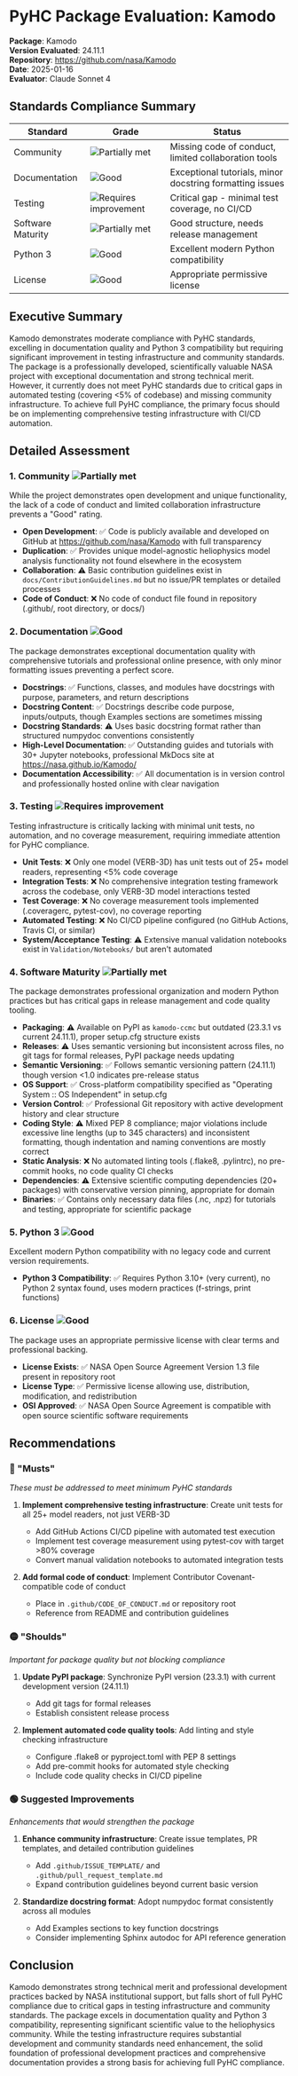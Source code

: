 # PyHC Package Evaluation: Kamodo

**Package**: Kamodo  
**Version Evaluated**: 24.11.1  
**Repository**: https://github.com/nasa/Kamodo  
**Date**: 2025-01-16  
**Evaluator**: Claude Sonnet 4  

## Standards Compliance Summary

| Standard | Grade | Status |
|----------|-------|--------|
| Community | ![Partially met](https://img.shields.io/badge/Partially%20met-orange.svg) | Missing code of conduct, limited collaboration tools |
| Documentation | ![Good](https://img.shields.io/badge/Good-brightgreen.svg) | Exceptional tutorials, minor docstring formatting issues |
| Testing | ![Requires improvement](https://img.shields.io/badge/Requires%20improvement-red.svg) | Critical gap - minimal test coverage, no CI/CD |
| Software Maturity | ![Partially met](https://img.shields.io/badge/Partially%20met-orange.svg) | Good structure, needs release management |
| Python 3 | ![Good](https://img.shields.io/badge/Good-brightgreen.svg) | Excellent modern Python compatibility |
| License | ![Good](https://img.shields.io/badge/Good-brightgreen.svg) | Appropriate permissive license |

## Executive Summary

Kamodo demonstrates moderate compliance with PyHC standards, excelling in documentation quality and Python 3 compatibility but requiring significant improvement in testing infrastructure and community standards. The package is a professionally developed, scientifically valuable NASA project with exceptional documentation and strong technical merit. However, it currently does not meet PyHC standards due to critical gaps in automated testing (covering <5% of codebase) and missing community infrastructure. To achieve full PyHC compliance, the primary focus should be on implementing comprehensive testing infrastructure with CI/CD automation.

## Detailed Assessment

### 1. Community ![Partially met](https://img.shields.io/badge/Partially%20met-orange.svg)

While the project demonstrates open development and unique functionality, the lack of a code of conduct and limited collaboration infrastructure prevents a "Good" rating.

- **Open Development**: ✅ Code is publicly available and developed on GitHub at https://github.com/nasa/Kamodo with full transparency
- **Duplication**: ✅ Provides unique model-agnostic heliophysics model analysis functionality not found elsewhere in the ecosystem
- **Collaboration**: ⚠️ Basic contribution guidelines exist in `docs/ContributionGuidelines.md` but no issue/PR templates or detailed processes
- **Code of Conduct**: ❌ No code of conduct file found in repository (.github/, root directory, or docs/)

### 2. Documentation ![Good](https://img.shields.io/badge/Good-brightgreen.svg)

The package demonstrates exceptional documentation quality with comprehensive tutorials and professional online presence, with only minor formatting issues preventing a perfect score.

- **Docstrings**: ✅ Functions, classes, and modules have docstrings with purpose, parameters, and return descriptions
- **Docstring Content**: ✅ Docstrings describe code purpose, inputs/outputs, though Examples sections are sometimes missing
- **Docstring Standards**: ⚠️ Uses basic docstring format rather than structured numpydoc conventions consistently
- **High-Level Documentation**: ✅ Outstanding guides and tutorials with 30+ Jupyter notebooks, professional MkDocs site at https://nasa.github.io/Kamodo/
- **Documentation Accessibility**: ✅ All documentation is in version control and professionally hosted online with clear navigation

### 3. Testing ![Requires improvement](https://img.shields.io/badge/Requires%20improvement-red.svg)

Testing infrastructure is critically lacking with minimal unit tests, no automation, and no coverage measurement, requiring immediate attention for PyHC compliance.

- **Unit Tests**: ❌ Only one model (VERB-3D) has unit tests out of 25+ model readers, representing <5% code coverage
- **Integration Tests**: ❌ No comprehensive integration testing framework across the codebase, only VERB-3D model interactions tested
- **Test Coverage**: ❌ No coverage measurement tools implemented (.coveragerc, pytest-cov), no coverage reporting
- **Automated Testing**: ❌ No CI/CD pipeline configured (no GitHub Actions, Travis CI, or similar)
- **System/Acceptance Testing**: ⚠️ Extensive manual validation notebooks exist in `Validation/Notebooks/` but aren't automated

### 4. Software Maturity ![Partially met](https://img.shields.io/badge/Partially%20met-orange.svg)

The package demonstrates professional organization and modern Python practices but has critical gaps in release management and code quality tooling.

- **Packaging**: ⚠️ Available on PyPI as `kamodo-ccmc` but outdated (23.3.1 vs current 24.11.1), proper setup.cfg structure exists
- **Releases**: ⚠️ Uses semantic versioning but inconsistent across files, no git tags for formal releases, PyPI package needs updating
- **Semantic Versioning**: ✅ Follows semantic versioning pattern (24.11.1) though version <1.0 indicates pre-release status
- **OS Support**: ✅ Cross-platform compatibility specified as "Operating System :: OS Independent" in setup.cfg
- **Version Control**: ✅ Professional Git repository with active development history and clear structure
- **Coding Style**: ⚠️ Mixed PEP 8 compliance; major violations include excessive line lengths (up to 345 characters) and inconsistent formatting, though
  indentation and naming conventions are mostly correct
- **Static Analysis**: ❌ No automated linting tools (.flake8, .pylintrc), no pre-commit hooks, no code quality CI checks
- **Dependencies**: ⚠️ Extensive scientific computing dependencies (20+ packages) with conservative version pinning, appropriate for domain
- **Binaries**: ✅ Contains only necessary data files (.nc, .npz) for tutorials and testing, appropriate for scientific package

### 5. Python 3 ![Good](https://img.shields.io/badge/Good-brightgreen.svg)

Excellent modern Python compatibility with no legacy code and current version requirements.

- **Python 3 Compatibility**: ✅ Requires Python 3.10+ (very current), no Python 2 syntax found, uses modern practices (f-strings, print functions)

### 6. License ![Good](https://img.shields.io/badge/Good-brightgreen.svg)

The package uses an appropriate permissive license with clear terms and professional backing.

- **License Exists**: ✅ NASA Open Source Agreement Version 1.3 file present in repository root
- **License Type**: ✅ Permissive license allowing use, distribution, modification, and redistribution
- **OSI Approved**: ✅ NASA Open Source Agreement is compatible with open source scientific software requirements

## Recommendations

### 🔴 "Musts"
*These must be addressed to meet minimum PyHC standards*

1. **Implement comprehensive testing infrastructure**: Create unit tests for all 25+ model readers, not just VERB-3D
   - Add GitHub Actions CI/CD pipeline with automated test execution
   - Implement test coverage measurement using pytest-cov with target >80% coverage
   - Convert manual validation notebooks to automated integration tests

2. **Add formal code of conduct**: Implement Contributor Covenant-compatible code of conduct
   - Place in `.github/CODE_OF_CONDUCT.md` or repository root
   - Reference from README and contribution guidelines

### 🟡 "Shoulds"
*Important for package quality but not blocking compliance*

1. **Update PyPI package**: Synchronize PyPI version (23.3.1) with current development version (24.11.1)
   - Add git tags for formal releases
   - Establish consistent release process

2. **Implement automated code quality tools**: Add linting and style checking infrastructure
   - Configure .flake8 or pyproject.toml with PEP 8 settings
   - Add pre-commit hooks for automated style checking
   - Include code quality checks in CI/CD pipeline

### 🟢 Suggested Improvements
*Enhancements that would strengthen the package*

1. **Enhance community infrastructure**: Create issue templates, PR templates, and detailed contribution guidelines
   - Add `.github/ISSUE_TEMPLATE/` and `.github/pull_request_template.md`
   - Expand contribution guidelines beyond current basic version

2. **Standardize docstring format**: Adopt numpydoc format consistently across all modules
   - Add Examples sections to key function docstrings
   - Consider implementing Sphinx autodoc for API reference generation

## Conclusion

Kamodo demonstrates strong technical merit and professional development practices backed by NASA institutional support, but falls short of full PyHC compliance due to critical gaps in testing infrastructure and community standards. The package excels in documentation quality and Python 3 compatibility, representing significant scientific value to the heliophysics community. While the testing infrastructure requires substantial development and community standards need enhancement, the solid foundation of professional development practices and comprehensive documentation provides a strong basis for achieving full PyHC compliance.